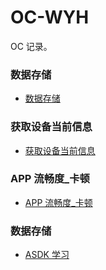 # OC-WYH
OC 记录。

### 数据存储
* [数据存储](https://github.com/itwyhuaing/OC-WYH/tree/master/DataStore)

### 获取设备当前信息
* [获取设备当前信息](https://github.com/itwyhuaing/OC-WYH/tree/master/GainRelativeInfo)

### APP 流畅度_卡顿
* [APP 流畅度_卡顿](https://github.com/itwyhuaing/OC-WYH/tree/master/APP%20流畅度_卡顿)

### 数据存储
* [ASDK 学习](https://github.com/itwyhuaing/OC-WYH/tree/master/ASDKProject)
